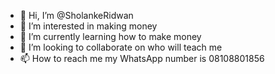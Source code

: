 - 👋 Hi, I’m @SholankeRidwan
- 👀 I’m interested in making money 
- 🌱 I’m currently learning how to make money 
- 💞️ I’m looking to collaborate on who will teach me 
- 📫 How to reach me my WhatsApp number is 08108801856

<!---
SholankeRidwan/SholankeRidwan is a ✨ special ✨ repository because its `README.md` (this file) appears on your GitHub profile.
You can click the Preview link to take a look at your changes.
--->
